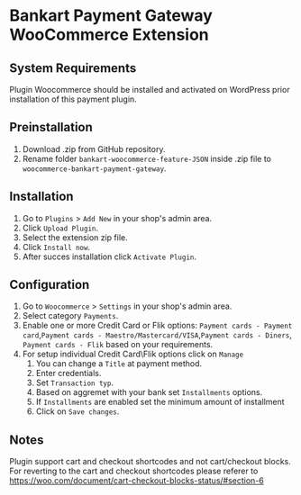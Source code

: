 # Bankart Payment Gateway WooCommerce Extension

## System Requirements
Plugin Woocommerce should be installed and activated on WordPress prior installation of this payment plugin.

## Preinstallation
1. Download .zip from GitHub repository. 
1. Rename folder `bankart-woocommerce-feature-JSON` inside .zip file to `woocommerce-bankart-payment-gateway`.

## Installation

1. Go to `Plugins` > `Add New` in your shop's admin area.
1. Click `Upload Plugin`.
1. Select the extension zip file.
1. Click `Install now`.
1. After succes installation click `Activate Plugin`.



## Configuration

1. Go to `Woocommerce` > `Settings` in your shop's admin area.
1. Select category `Payments`.
1. Enable one or more Credit Card or Flik options: `Payment cards - Payment card`,`Payment cards - Maestro/Mastercard/VISA`,`Payment cards - Diners`, `Payment cards - Flik` based on your requirements.
1. For setup individual Credit Card\Flik options click on `Manage` 
    1. You can change a `Title` at payment method.
    1. Enter credentials.
	1. Set `Transaction typ`.
	1. Based on aggremet with your bank set `Installments` options.
	1. If `Installments` are enabled set the minimum amount of installment
    1. Click on `Save changes`.
	
## Notes
Plugin support cart and checkout shortcodes and not cart/checkout blocks. For reverting to the cart and checkout shortcodes please referer to https://woo.com/document/cart-checkout-blocks-status/#section-6
